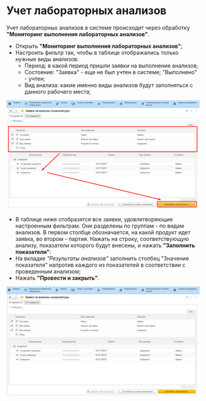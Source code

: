 ﻿# Учет лабораторных анализов

Учет лабораторных анализов в системе происходит через обработку
**"Мониторинг выполнения лабораторных анализов"**.

-   Открыть **"Мониторинг выполнения лабораторных анализов"**;
-   Настроить фильтр так, чтобы в таблице отображались только нужные
    виды анализов:
    -   Период: в какой период пришли заявки на выполнение анализов;
    -   Состояние: "Заявка" - еще не был учтен в системе; "Выполнено" -
    учтен;
    -   Вид анализа: какие именно виды анализов будут заполняться с данного
    рабочего места;

![](LabAnalysis.assets/1.png)

-   В таблице ниже отобразятся все заявки, удовлетворяющие настроенным
    фильтрам. Они разделены по группам - по видам анализов. В первом
    столбце обозначается, на какой продукт идет заявка, во втором -
    партия. Нажать на строку, соответствующую анализу, показатели
    которого будут внесены, и нажать **"Заполнить показатели"**:     
-   На вкладке *"Результаты анализов"* заполнить столбец "Значение
    показателя" напротив каждого из показателей в соответствии с
    проведенным анализом;
-   Нажать **"Провести и закрыть"**.

![](LabAnalysis.assets/1.gif)

